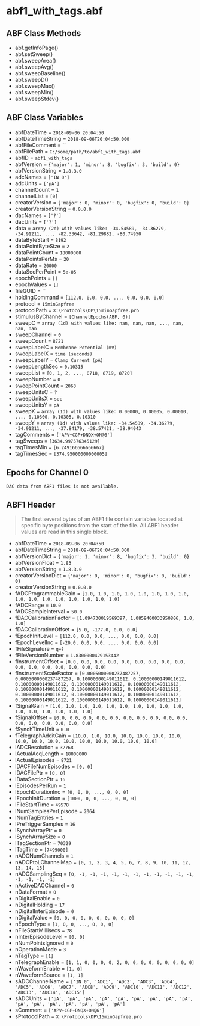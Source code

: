 # abf1_with_tags.abf

## ABF Class Methods

* abf.getInfoPage()
* abf.setSweep()
* abf.sweepArea()
* abf.sweepAvg()
* abf.sweepBaseline()
* abf.sweepD()
* abf.sweepMax()
* abf.sweepMin()
* abf.sweepStdev()

## ABF Class Variables

* abfDateTime = `2018-09-06 20:04:50`
* abfDateTimeString = `2018-09-06T20:04:50.000`
* abfFileComment = ``
* abfFilePath = `C:/some/path/to/abf1_with_tags.abf`
* abfID = `abf1_with_tags`
* abfVersion = `{'major': 1, 'minor': 8, 'bugfix': 3, 'build': 0}`
* abfVersionString = `1.8.3.0`
* adcNames = `['IN 0']`
* adcUnits = `['pA']`
* channelCount = `1`
* channelList = `[0]`
* creatorVersion = `{'major': 0, 'minor': 0, 'bugfix': 0, 'build': 0}`
* creatorVersionString = `0.0.0.0`
* dacNames = `['?']`
* dacUnits = `['?']`
* data = `array (2d) with values like: -34.54589, -34.36279, -34.91211, ..., -82.33642, -81.29882, -80.74950`
* dataByteStart = `8192`
* dataPointByteSize = `2`
* dataPointCount = `18000000`
* dataPointsPerMs = `20`
* dataRate = `20000`
* dataSecPerPoint = `5e-05`
* epochPoints = `[]`
* epochValues = `[]`
* fileGUID = ``
* holdingCommand = `[112.0, 0.0, 0.0, ..., 0.0, 0.0, 0.0]`
* protocol = `15minGapfree`
* protocolPath = `X:\Protocols\DP\15minGapfree.pro`
* stimulusByChannel = `[ChannelEpochs(ABF, 0)]`
* sweepC = `array (1d) with values like: nan, nan, nan, ..., nan, nan, nan`
* sweepChannel = `0`
* sweepCount = `8721`
* sweepLabelC = `Membrane Potential (mV)`
* sweepLabelX = `time (seconds)`
* sweepLabelY = `Clamp Current (pA)`
* sweepLengthSec = `0.10315`
* sweepList = `[0, 1, 2, ..., 8718, 8719, 8720]`
* sweepNumber = `0`
* sweepPointCount = `2063`
* sweepUnitsC = `?`
* sweepUnitsX = `sec`
* sweepUnitsY = `pA`
* sweepX = `array (1d) with values like: 0.00000, 0.00005, 0.00010, ..., 0.10300, 0.10305, 0.10310`
* sweepY = `array (1d) with values like: -34.54589, -34.36279, -34.91211, ..., -37.84179, -38.57421, -38.94043`
* tagComments = `['APV+CGP+DNQX+ON@6']`
* tagSweeps = `[3634.997576345129]`
* tagTimesMin = `[6.249166666666667]`
* tagTimesSec = `[374.95000000000005]`

## Epochs for Channel 0


```
DAC data from ABF1 files is not available.
```

## ABF1 Header

> The first several bytes of an ABF1 file contain variables     located at specific byte positions from the start of the file.     All ABF1 header values are read in this single block. 

* abfDateTime = `2018-09-06 20:04:50`
* abfDateTimeString = `2018-09-06T20:04:50.000`
* abfVersionDict = `{'major': 1, 'minor': 8, 'bugfix': 3, 'build': 0}`
* abfVersionFloat = `1.83`
* abfVersionString = `1.8.3.0`
* creatorVersionDict = `{'major': 0, 'minor': 0, 'bugfix': 0, 'build': 0}`
* creatorVersionString = `0.0.0.0`
* fADCProgrammableGain = `[1.0, 1.0, 1.0, 1.0, 1.0, 1.0, 1.0, 1.0, 1.0, 1.0, 1.0, 1.0, 1.0, 1.0, 1.0, 1.0]`
* fADCRange = `10.0`
* fADCSampleInterval = `50.0`
* fDACCalibrationFactor = `[1.094730019569397, 1.0859400033950806, 1.0, 1.0]`
* fDACCalibrationOffset = `[5.0, -177.0, 0.0, 0.0]`
* fEpochInitLevel = `[112.0, 0.0, 0.0, ..., 0.0, 0.0, 0.0]`
* fEpochLevelInc = `[-20.0, 0.0, 0.0, ..., 0.0, 0.0, 0.0]`
* fFileSignature = `q=?`
* fFileVersionNumber = `1.8300000429153442`
* fInstrumentOffset = `[0.0, 0.0, 0.0, 0.0, 0.0, 0.0, 0.0, 0.0, 0.0, 0.0, 0.0, 0.0, 0.0, 0.0, 0.0, 0.0]`
* fInstrumentScaleFactor = `[0.0005000000237487257, 0.0005000000237487257, 0.10000000149011612, 0.10000000149011612, 0.10000000149011612, 0.10000000149011612, 0.10000000149011612, 0.10000000149011612, 0.10000000149011612, 0.10000000149011612, 0.10000000149011612, 0.10000000149011612, 0.10000000149011612, 0.10000000149011612, 0.10000000149011612, 0.10000000149011612]`
* fSignalGain = `[1.0, 1.0, 1.0, 1.0, 1.0, 1.0, 1.0, 1.0, 1.0, 1.0, 1.0, 1.0, 1.0, 1.0, 1.0, 1.0]`
* fSignalOffset = `[0.0, 0.0, 0.0, 0.0, 0.0, 0.0, 0.0, 0.0, 0.0, 0.0, 0.0, 0.0, 0.0, 0.0, 0.0, 0.0]`
* fSynchTimeUnit = `0.0`
* fTelegraphAdditGain = `[10.0, 1.0, 10.0, 10.0, 10.0, 10.0, 10.0, 10.0, 10.0, 10.0, 10.0, 10.0, 10.0, 10.0, 10.0, 10.0]`
* lADCResolution = `32768`
* lActualAcqLength = `18000000`
* lActualEpisodes = `8721`
* lDACFileNumEpisodes = `[0, 0]`
* lDACFilePtr = `[0, 0]`
* lDataSectionPtr = `16`
* lEpisodesPerRun = `1`
* lEpochDurationInc = `[0, 0, 0, ..., 0, 0, 0]`
* lEpochInitDuration = `[1000, 0, 0, ..., 0, 0, 0]`
* lFileStartTime = `49578`
* lNumSamplesPerEpisode = `2064`
* lNumTagEntries = `1`
* lPreTriggerSamples = `16`
* lSynchArrayPtr = `0`
* lSynchArraySize = `0`
* lTagSectionPtr = `70329`
* lTagTime = `[7499000]`
* nADCNumChannels = `1`
* nADCPtoLChannelMap = `[0, 1, 2, 3, 4, 5, 6, 7, 8, 9, 10, 11, 12, 13, 14, 15]`
* nADCSamplingSeq = `[0, -1, -1, -1, -1, -1, -1, -1, -1, -1, -1, -1, -1, -1, -1, -1]`
* nActiveDACChannel = `0`
* nDataFormat = `0`
* nDigitalEnable = `0`
* nDigitalHolding = `17`
* nDigitalInterEpisode = `0`
* nDigitalValue = `[0, 0, 0, 0, 0, 0, 0, 0, 0, 0]`
* nEpochType = `[1, 0, 0, ..., 0, 0, 0]`
* nFileStartMillisecs = `78`
* nInterEpisodeLevel = `[0, 0]`
* nNumPointsIgnored = `0`
* nOperationMode = `3`
* nTagType = `[1]`
* nTelegraphEnable = `[1, 1, 0, 0, 0, 0, 2, 0, 0, 0, 0, 0, 0, 0, 0, 0]`
* nWaveformEnable = `[1, 0]`
* nWaveformSource = `[1, 1]`
* sADCChannelName = `['IN 0', 'ADC1', 'ADC2', 'ADC3', 'ADC4', 'ADC5', 'ADC6', 'ADC7', 'ADC8', 'ADC9', 'ADC10', 'ADC11', 'ADC12', 'ADC13', 'ADC14', 'ADC15']`
* sADCUnits = `['pA', 'pA', 'pA', 'pA', 'pA', 'pA', 'pA', 'pA', 'pA', 'pA', 'pA', 'pA', 'pA', 'pA', 'pA', 'pA']`
* sComment = `['APV+CGP+DNQX+ON@6']`
* sProtocolPath = `X:\Protocols\DP\15minGapfree.pro`
